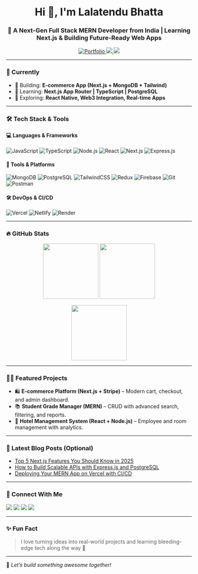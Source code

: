 <h1 align="center">Hi 👋, I'm Lalatendu Bhatta</h1>
<h3 align="center">🚀 A Next-Gen Full Stack MERN Developer from India | Learning Next.js & Building Future-Ready Web Apps</h3>

<p align="center">
  <a href="https://lalatendubhatta-portfolio.vercel.app/" target="_blank">
    <img src="https://img.shields.io/badge/Portfolio-%230A66C2.svg?&style=for-the-badge&logo=vercel&logoColor=white" alt="Portfolio" />
  </a>
  <a href="https://x.com/lalatendubhatta" target="_blank">
    <img src="https://img.shields.io/twitter/follow/bhattalalatendu?logo=twitter&style=for-the-badge" />
  </a>
  <a href="mailto:lalatendubhatta294@gmail.com">
    <img src="https://img.shields.io/badge/Email-%23D14836.svg?style=for-the-badge&logo=gmail&logoColor=white" />
  </a>
</p>

---

### 🧠 Currently
- 🔭 Building: **E-commerce App (Next.js + MongoDB + Tailwind)**
- 🌱 Learning: **Next.js App Router | TypeScript | PostgreSQL**
- 📘 Exploring: **React Native, Web3 Integration, Real-time Apps**

---

### 🛠️ Tech Stack & Tools

#### 💻 Languages & Frameworks
![JavaScript](https://img.shields.io/badge/JavaScript-F7DF1E?style=flat&logo=javascript&logoColor=black)
![TypeScript](https://img.shields.io/badge/TypeScript-3178C6?style=flat&logo=typescript&logoColor=white)
![Node.js](https://img.shields.io/badge/Node.js-339933?style=flat&logo=nodedotjs&logoColor=white)
![React](https://img.shields.io/badge/React-61DAFB?style=flat&logo=react&logoColor=black)
![Next.js](https://img.shields.io/badge/Next.js-000000?style=flat&logo=nextdotjs&logoColor=white)
![Express.js](https://img.shields.io/badge/Express-000000?style=flat&logo=express&logoColor=white)

#### 🧰 Tools & Platforms
![MongoDB](https://img.shields.io/badge/MongoDB-47A248?style=flat&logo=mongodb&logoColor=white)
![PostgreSQL](https://img.shields.io/badge/PostgreSQL-336791?style=flat&logo=postgresql&logoColor=white)
![TailwindCSS](https://img.shields.io/badge/TailwindCSS-38B2AC?style=flat&logo=tailwind-css&logoColor=white)
![Redux](https://img.shields.io/badge/Redux-764ABC?style=flat&logo=redux&logoColor=white)
![Firebase](https://img.shields.io/badge/Firebase-FFCA28?style=flat&logo=firebase&logoColor=black)
![Git](https://img.shields.io/badge/Git-F05032?style=flat&logo=git&logoColor=white)
![Postman](https://img.shields.io/badge/Postman-FF6C37?style=flat&logo=postman&logoColor=white)

#### 🛠 DevOps & CI/CD
![Vercel](https://img.shields.io/badge/Vercel-000000?style=flat&logo=vercel&logoColor=white)
![Netlify](https://img.shields.io/badge/Netlify-00C7B7?style=flat&logo=netlify&logoColor=white)
![Render](https://img.shields.io/badge/Render-00979D?style=flat&logo=render&logoColor=white)

---

### 🔥 GitHub Stats
<p align="center">
  <img src="https://github-readme-stats.vercel.app/api?username=lalatendubhatta&show_icons=true&theme=tokyonight&border_radius=10&count_private=true" height="150"/>
  <img src="https://github-readme-stats.vercel.app/api/top-langs/?username=lalatendubhatta&layout=compact&theme=tokyonight&border_radius=10" height="150"/>
</p>

<p align="center">
  <img src="https://github-readme-streak-stats.herokuapp.com/?user=lalatendubhatta&theme=tokyonight&hide_border=true" height="150"/>
</p>

---

### 🧑‍💻 Featured Projects
- 🛍️ **E-commerce Platform (Next.js + Stripe)** – Modern cart, checkout, and admin dashboard.
- 📚 **Student Grade Manager (MERN)** – CRUD with advanced search, filtering, and reports.
- 🏨 **Hotel Management System (React + Node.js)** – Employee and room management with analytics.

---

### 📢 Latest Blog Posts (Optional)
<!-- BLOG-POST-LIST:START -->
- [Top 5 Next.js Features You Should Know in 2025](#)
- [How to Build Scalable APIs with Express.js and PostgreSQL](#)
- [Deploying Your MERN App on Vercel with CI/CD](#)
<!-- BLOG-POST-LIST:END -->

---

### 🤝 Connect With Me
<p align="left">
<a href="https://linkedin.com/in/lalatendu-bhatta-694227191" target="_blank"><img src="https://img.shields.io/badge/LinkedIn-%230A66C2.svg?style=for-the-badge&logo=linkedin&logoColor=white" /></a>
<a href="https://twitter.com/bhattalalatendu" target="_blank"><img src="https://img.shields.io/badge/Twitter-1DA1F2.svg?style=for-the-badge&logo=twitter&logoColor=white" /></a>
<a href="https://instagram.com/vicky__294__" target="_blank"><img src="https://img.shields.io/badge/Instagram-%23E4405F.svg?style=for-the-badge&logo=instagram&logoColor=white" /></a>
<a href="https://fb.com/lalatendu.bhatta" target="_blank"><img src="https://img.shields.io/badge/Facebook-1877F2.svg?style=for-the-badge&logo=facebook&logoColor=white" /></a>
</p>

---

### ✨ Fun Fact
> I love turning ideas into real-world projects and learning bleeding-edge tech along the way 🚀

---

📌 *Let’s build something awesome together!*
